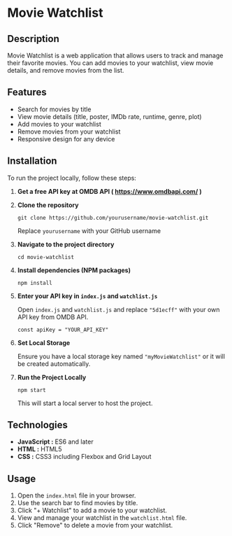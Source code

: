 # Movie Watchlist

## Description

Movie Watchlist is a web application that allows users to track and manage their favorite movies. You can add movies to your watchlist, view movie details, and remove movies from the list.

## Features

- Search for movies by title
- View movie details (title, poster, IMDb rate, runtime, genre, plot)
- Add movies to your watchlist
- Remove movies from your watchlist
- Responsive design for any device

## Installation

To run the project locally, follow these steps:

1. **Get a free API key at OMDB API ( <https://www.omdbapi.com/> )**
2. **Clone the repository**

    ```
    git clone https://github.com/yourusername/movie-watchlist.git
    ```
    Replace `yourusername` with your GitHub username
3. **Navigate to the project directory**

    ```
    cd movie-watchlist
    ```
4. **Install dependencies (NPM packages)**

    ```
    npm install
    ```
5. **Enter your API key in `index.js` and `watchlist.js`**

    Open `index.js` and `watchlist.js` and replace `"5d1ecff"` with your own API key from OMDB API.
    ```
    const apiKey = "YOUR_API_KEY"
    ```
6. **Set Local Storage**

    Ensure you have a local storage key named `"myMovieWatchlist"` or it will be created automatically.
7. **Run the Project Locally**
    ```
    npm start
    ```
    This will start a local server to host the project.

## Technologies

- **JavaScript :** ES6 and later
- **HTML :** HTML5
- **CSS :** CSS3 including Flexbox and Grid Layout

## Usage

1. Open the `index.html` file in your browser.
2. Use the search bar to find movies by title.
3. Click "+ Watchlist" to add a movie to your watchlist.
4. View and manage your watchlist in the `watchlist.html` file.
5. Click "Remove" to delete a movie from your watchlist.

